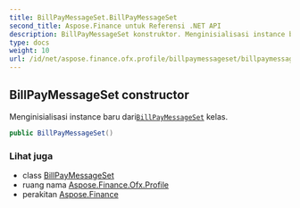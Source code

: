 ```yaml
---
title: BillPayMessageSet.BillPayMessageSet
second_title: Aspose.Finance untuk Referensi .NET API
description: BillPayMessageSet konstruktor. Menginisialisasi instance baru dariBillPayMessageSet kelas.
type: docs
weight: 10
url: /id/net/aspose.finance.ofx.profile/billpaymessageset/billpaymessageset/
---
```

## BillPayMessageSet constructor

Menginisialisasi instance baru dari[`BillPayMessageSet`](../) kelas.

```csharp
public BillPayMessageSet()
```

### Lihat juga

* class [BillPayMessageSet](../)
* ruang nama [Aspose.Finance.Ofx.Profile](../../billpaymessageset/)
* perakitan [Aspose.Finance](../../../)


